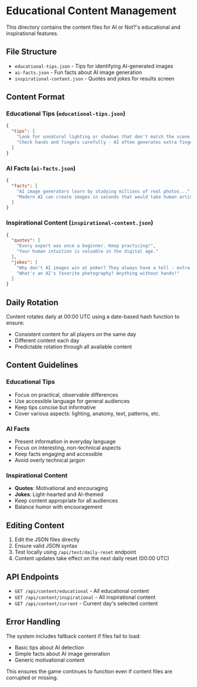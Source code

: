 # Educational Content Management

This directory contains the content files for AI or Not?'s educational and inspirational features.

## File Structure

- `educational-tips.json` - Tips for identifying AI-generated images
- `ai-facts.json` - Fun facts about AI image generation
- `inspirational-content.json` - Quotes and jokes for results screen

## Content Format

### Educational Tips (`educational-tips.json`)
```json
{
  "tips": [
    "Look for unnatural lighting or shadows that don't match the scene...",
    "Check hands and fingers carefully - AI often generates extra fingers..."
  ]
}
```

### AI Facts (`ai-facts.json`)
```json
{
  "facts": [
    "AI image generators learn by studying millions of real photos...",
    "Modern AI can create images in seconds that would take human artists hours..."
  ]
}
```

### Inspirational Content (`inspirational-content.json`)
```json
{
  "quotes": [
    "Every expert was once a beginner. Keep practicing!",
    "Your human intuition is valuable in the digital age."
  ],
  "jokes": [
    "Why don't AI images win at poker? They always have a tell - extra fingers!",
    "What's an AI's favorite photography? Anything without hands!"
  ]
}
```

## Daily Rotation

Content rotates daily at 00:00 UTC using a date-based hash function to ensure:
- Consistent content for all players on the same day
- Different content each day
- Predictable rotation through all available content

## Content Guidelines

### Educational Tips
- Focus on practical, observable differences
- Use accessible language for general audiences
- Keep tips concise but informative
- Cover various aspects: lighting, anatomy, text, patterns, etc.

### AI Facts
- Present information in everyday language
- Focus on interesting, non-technical aspects
- Keep facts engaging and accessible
- Avoid overly technical jargon

### Inspirational Content
- **Quotes**: Motivational and encouraging
- **Jokes**: Light-hearted and AI-themed
- Keep content appropriate for all audiences
- Balance humor with encouragement

## Editing Content

1. Edit the JSON files directly
2. Ensure valid JSON syntax
3. Test locally using `/api/test/daily-reset` endpoint
4. Content updates take effect on the next daily reset (00:00 UTC)

## API Endpoints

- `GET /api/content/educational` - All educational content
- `GET /api/content/inspirational` - All inspirational content  
- `GET /api/content/current` - Current day's selected content

## Error Handling

The system includes fallback content if files fail to load:
- Basic tips about AI detection
- Simple facts about AI image generation
- Generic motivational content

This ensures the game continues to function even if content files are corrupted or missing.

